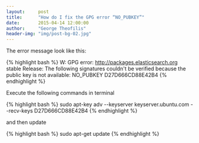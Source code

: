 ```yaml
---
layout:     post
title:      "How do I fix the GPG error “NO_PUBKEY”"
date:       2015-04-14 12:00:00
author:     "George Theofilis"
header-img: "img/post-bg-02.jpg"
---
```


The error message look like this:

{% highlight bash %}
W: GPG error: http://packages.elasticsearch.org stable Release: The following signatures 
couldn't be verified because the public key is not available: NO_PUBKEY D27D666CD88E42B4
{% endhighlight %}

Execute the following commands in terminal

{% highlight bash %}
sudo apt-key adv --keyserver keyserver.ubuntu.com --recv-keys D27D666CD88E42B4
{% endhighlight %}

and then update 

{% highlight bash %}
sudo apt-get update
{% endhighlight %}